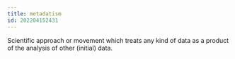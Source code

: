 ```yaml
---
title: metadatism
id: 202204152431
---
```


Scientific approach or movement which treats any kind of data as a product of the analysis of other (initial) data.
